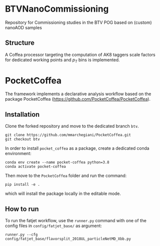 # BTVNanoCommissioning
Repository for Commissioning studies in the BTV POG based on (custom) nanoAOD samples

## Structure
A Coffea processor targeting the computation of AK8 taggers scale factors for dedicated working points and $p_T$ bins is implemented.

# PocketCoffea
The framework implements a declarative analysis workflow based on the package PocketCoffea (https://github.com/PocketCoffea/PocketCoffea).

## Installation
Clone the forked repository and move to the dedicated branch `btv`.
```
git clone https://github.com/mmarchegiani/PocketCoffea.git
git checkout btv
```

In order to install `pocket_coffea` as a package, create a dedicated conda environment:
```
conda env create --name pocket-coffea python=3.8
conda activate pocket-coffea
```

Then move to the `PocketCoffea` folder and run the command:
```
pip install -e .
```

which will install the package locally in the editable mode.

## How to run
To run the fatjet workflow, use the `runner.py` command with one of the config files in `config/fatjet_base/` as argument:
```
runner.py --cfg config/fatjet_base/flavorsplit_2018UL_particleNetMD_Xbb.py
```

